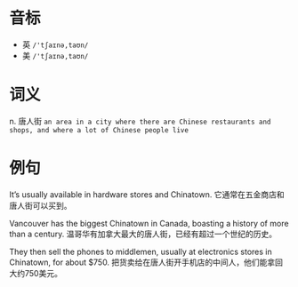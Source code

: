 # 音标

- 英 `/'tʃaɪnə,taʊn/`
- 美 `/'tʃaɪnə,taʊn/`

# 词义

n. 唐人街
`an area in a city where there are Chinese restaurants and shops, and where a lot of Chinese people live`

# 例句

It’s usually available in hardware stores and Chinatown.
它通常在五金商店和唐人街可以买到。

Vancouver has the biggest Chinatown in Canada, boasting a history of more than a century.
温哥华有加拿大最大的唐人街，已经有超过一个世纪的历史。

They then sell the phones to middlemen, usually at electronics stores in Chinatown, for about $750.
把货卖给在唐人街开手机店的中间人，他们能拿回大约750美元。


